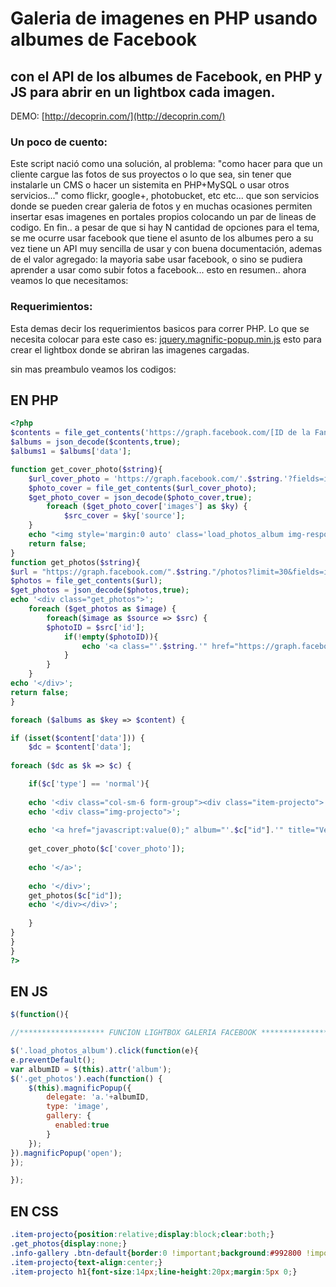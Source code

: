 # Galeria de imagenes en PHP usando albumes de Facebook
## con el API de los albumes de Facebook, en PHP y JS para abrir en un lightbox cada imagen.

DEMO: [http://decoprin.com/](http://decoprin.com/)

### Un poco de cuento:
Este script nació como una solución, al problema: "como hacer para que un cliente cargue las fotos de sus proyectos o lo que sea, sin tener que instalarle un CMS o hacer un sistemita en PHP+MySQL o usar otros servicios..." como flickr, google+, photobucket, etc etc... que son servicios donde se pueden crear galeria de fotos y en muchas ocasiones permiten insertar esas imagenes en portales propios colocando un par de lineas de codigo. En fin.. a pesar de que si hay N cantidad de opciones para el tema, se me ocurre usar facebook que tiene el asunto de los albumes pero a su vez tiene un API muy sencilla de usar y con buena documentación, ademas de el valor agregado: la mayoria sabe usar facebook, o sino se pudiera aprender a usar como subir fotos a facebook... esto en resumen.. ahora veamos lo que necesitamos:

### Requerimientos:
Esta demas decir los requerimientos basicos para correr PHP.
Lo que se necesita colocar para este caso es: [jquery.magnific-popup.min.js](https://cdnjs.com/libraries/magnific-popup.js/) esto para crear el lightbox donde se abriran las imagenes cargadas.

sin mas preambulo veamos los codigos:

## EN PHP
```php
<?php
$contents = file_get_contents('https://graph.facebook.com/[ID de la FanPage]?fields=albums&access_token=[Access Token]');
$albums = json_decode($contents,true);
$albums1 = $albums['data'];

function get_cover_photo($string){
	$url_cover_photo = 'https://graph.facebook.com/'.$string.'?fields=images&access_token=[Access Token]';
	$photo_cover = file_get_contents($url_cover_photo);
	$get_photo_cover = json_decode($photo_cover,true);
		foreach ($get_photo_cover['images'] as $ky) {
			$src_cover = $ky['source'];
	}
	echo "<img style='margin:0 auto' class='load_photos_album img-responsive' src='".$src_cover."'>";	
	return false;
}
function get_photos($string){
$url = "https://graph.facebook.com/".$string."/photos?limit=30&fields=images&access_token=[Access Token]";
$photos = file_get_contents($url);
$get_photos = json_decode($photos,true);
echo '<div class="get_photos">';
	foreach ($get_photos as $image) {
		foreach($image as $source => $src) {
		$photoID = $src['id'];
			if(!empty($photoID)){
				echo '<a class="'.$string.'" href="https://graph.facebook.com/'.$photoID.'/picture"></a>';				
			}
		}
	}
echo '</div>';
return false;
}

foreach ($albums as $key => $content) {

if (isset($content['data'])) {
    $dc = $content['data'];
	
foreach ($dc as $k => $c) {

	if($c['type'] == 'normal'){
	
	echo '<div class="col-sm-6 form-group"><div class="item-projecto">';
	echo '<div class="img-projecto">';
	
	echo '<a href="javascript:value(0);" album="'.$c["id"].'" title="Ver Galeria: '.$c["name"].'" class="load_photos_album btn btn-default">';
	
	get_cover_photo($c['cover_photo']);
	
	echo '</a>';
	
	echo '</div>';
	get_photos($c["id"]);
	echo '</div></div>';
	
	}
}	 
}
}
?>
```
## EN JS
```javascript
$(function(){

//******************* FUNCION LIGHTBOX GALERIA FACEBOOK ********************//

$('.load_photos_album').click(function(e){
e.preventDefault();
var albumID = $(this).attr('album');
$('.get_photos').each(function() {
    $(this).magnificPopup({
        delegate: 'a.'+albumID,
        type: 'image',
        gallery: {
          enabled:true
        }
    });
}).magnificPopup('open');
});  

});
```
## EN CSS
```css
.item-projecto{position:relative;display:block;clear:both;}
.get_photos{display:none;}
.info-gallery .btn-default{border:0 !important;background:#992800 !important;padding:0px !important;}
.item-projecto{text-align:center;}
.item-projecto h1{font-size:14px;line-height:20px;margin:5px 0;}
```
